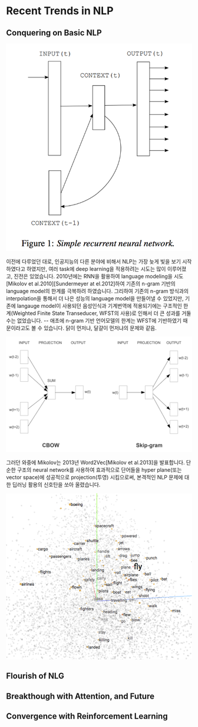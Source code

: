 # Recent Trends in NLP

## Conquering on Basic NLP

![](/assets/intro-rnnlm.png)

이전에 다루었던 대로, 인공지능의 다른 분야에 비해서 NLP는 가장 늦게 빛을 보기 시작하였다고 하였지만, 여러 task에 deep learning을 적용하려는 시도는 많이 이루어졌고, 진전은 있었습니다. 2010년에는 RNN을 활용하여 language modeling을 시도\[Mikolov et al.2010\]\[Sundermeyer at el.2012\]하여 기존의 n-gram 기반의 language model의 한계를 극복하려 하였습니다. 그리하여 기존의 n-gram 방식과의 interpolation을 통해서 더 나은 성능의 language model을 만들어낼 수 있었지만, 기존에 langauge model이 사용되던 음성인식과 기계번역에 적용되기에는 구조적인 한계\(Weighted Finite State Transeducer, WFST의 사용\)로 인해서 더 큰 성과를 거둘 수는 없었습니다. -- 애초에 n-gram 기반 언어모델의 한계는 WFST에 기반하였기 때문이라고도 볼 수 있습니다. 닭이 먼저냐, 달걀이 먼저냐의 문제와 같음.

![](/assets/intro-word2vec.png)

그러던 와중에 Mikolov는 2013년 Word2Vec\[Mikolov et al.2013\]을 발표합니다. 단순한 구조의 neural network를 사용하여 효과적으로 단어들을 hyper plane\(또는 vector space\)에 성공적으로 projection\(투영\) 시킴으로써, 본격적인 NLP 문제에 대한 딥러닝 활용의 신호탄을 쏘아 올렸습니다.

![](/assets/intro-word-embedding.png)

## Flourish of NLG

## Breakthough with Attention, and Future

## Convergence with Reinforcement Learning



